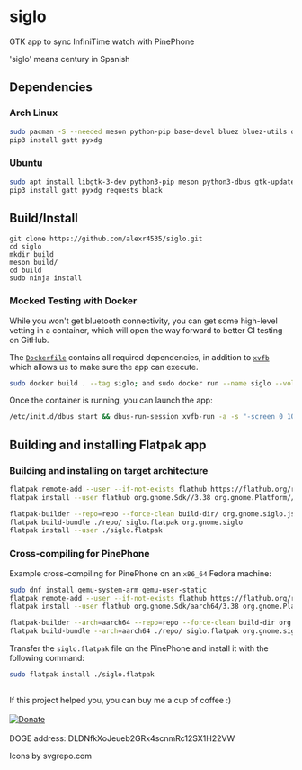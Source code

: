# siglo

GTK app to sync InfiniTime watch with PinePhone

'siglo' means century in Spanish

## Dependencies

### Arch Linux

```sh
sudo pacman -S --needed meson python-pip base-devel bluez bluez-utils dbus-python
pip3 install gatt pyxdg
```

### Ubuntu

```sh
sudo apt install libgtk-3-dev python3-pip meson python3-dbus gtk-update-icon-cache desktop-file-utils gettext appstream-util libglib2.0-dev
pip3 install gatt pyxdg requests black
```

## Build/Install

```
git clone https://github.com/alexr4535/siglo.git
cd siglo
mkdir build
meson build/
cd build
sudo ninja install
```

### Mocked Testing with Docker

While you won't get bluetooth connectivity, you can get some high-level vetting in a container, which
will open the way forward to better CI testing on GitHub.

The [`Dockerfile`](Dockerfile) contains all required dependencies, in addition to
[`xvfb`](https://www.x.org/releases/X11R7.6/doc/man/man1/Xvfb.1.xhtml) which allows us to make sure
the app can execute.

```sh
sudo docker build . --tag siglo; and sudo docker run --name siglo --volume (pwd):/siglo --rm -it siglo:latest
```

Once the container is running, you can launch the app:

```sh
/etc/init.d/dbus start && dbus-run-session xvfb-run -a -s "-screen 0 1024x768x24" siglo
```

## Building and installing Flatpak app

### Building and installing on target architecture

```sh
flatpak remote-add --user --if-not-exists flathub https://flathub.org/repo/flathub.flatpakrepo
flatpak install --user flathub org.gnome.Sdk//3.38 org.gnome.Platform//3.38

flatpak-builder --repo=repo --force-clean build-dir/ org.gnome.siglo.json
flatpak build-bundle ./repo/ siglo.flatpak org.gnome.siglo
flatpak install --user ./siglo.flatpak
```

### Cross-compiling for PinePhone

Example cross-compiling for PinePhone on an `x86_64` Fedora machine:

```sh
sudo dnf install qemu-system-arm qemu-user-static
flatpak remote-add --user --if-not-exists flathub https://flathub.org/repo/flathub.flatpakrepo
flatpak install --user flathub org.gnome.Sdk/aarch64/3.38 org.gnome.Platform/aarch64/3.38

flatpak-builder --arch=aarch64 --repo=repo --force-clean build-dir org.gnome.siglo.json
flatpak build-bundle --arch=aarch64 ./repo/ siglo.flatpak org.gnome.siglo
```

Transfer the `siglo.flatpak` file on the PinePhone and install it with the following command:

```sh
sudo flatpak install ./siglo.flatpak
```

##

If this project helped you, you can buy me a cup of coffee :)
<br/><br/>
[![Donate](https://img.shields.io/badge/Donate-PayPal-green.svg)](https://paypal.me/ironrobin)
<br/><br/>
DOGE address: DLDNfkXoJeueb2GRx4scnmRc12SX1H22VW

Icons by svgrepo.com

